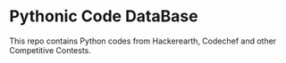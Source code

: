 # Pythonic Code DataBase

This repo contains Python codes from Hackerearth, Codechef and other Competitive Contests. 

